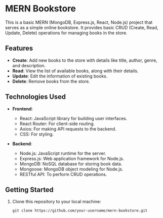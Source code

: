 # MERN Bookstore

This is a basic MERN (MongoDB, Express.js, React, Node.js) project that serves as a simple online bookstore. It provides basic CRUD (Create, Read, Update, Delete) operations for managing books in the store.

## Features

- **Create**: Add new books to the store with details like title, author, genre, and description.
- **Read**: View the list of available books, along with their details.
- **Update**: Edit the information of existing books.
- **Delete**: Remove books from the store.

## Technologies Used

- **Frontend**:
  - React: JavaScript library for building user interfaces.
  - React Router: For client-side routing.
  - Axios: For making API requests to the backend.
  - CSS: For styling.

- **Backend**:
  - Node.js: JavaScript runtime for the server.
  - Express.js: Web application framework for Node.js.
  - MongoDB: NoSQL database for storing book data.
  - Mongoose: MongoDB object modeling for Node.js.
  - RESTful API: To perform CRUD operations.

## Getting Started

1. Clone this repository to your local machine:

   ```shell
   git clone https://github.com/your-username/mern-bookstore.git

